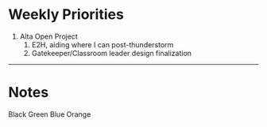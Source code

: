 # Weekly Priorities
1. Alta Open Project
    1. E2H, aiding where I can post-thunderstorm
    2. Gatekeeper/Classroom leader design finalization
---
# Notes
Black
Green
Blue
Orange
